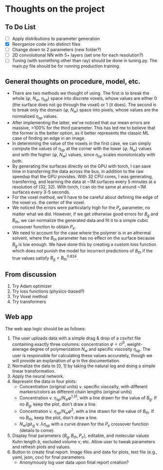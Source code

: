 # Thoughts on the project

## To Do List
- [ ] Apply distributions to parameter generation
- [x] Reorganize code into distinct files
- [ ] Change down to 2 parameters (new folder?)
- [ ] 2D convolutional NN with 5+ layers (set one for each resolution?)
- [ ] Tuning (with something other than ray) should be done in tuning.py. The main.py file should be for running production training.

## General thoughts on procedure, model, etc.

- There are two methods we thought of using. The first is to break the whole
($\varphi$, $N_w$, $\eta_{sp}$) space into discrete voxels, whose values are
either 0 (the surface does not go through the voxel) or 1 (it does). The 
second is to break only the domain ($\varphi$, $N_w$) space into pixels, whose 
values are the normalized $\eta_{sp}$ values. 
- After implementing the latter, we've noticed that our mean errors are 
massive, >100% for the third parameter. This has led me to believe that the 
former is the better option, as it better represents the classic ML case of 
finding an edge in an image.
- In determining the value of the voxels in the first case, we can simply
compute the values of $\eta_{sp}$ at the corner with the lower ($\varphi$, 
$N_w$) values and with the higher ($\varphi$, $N_w$) values, since $\eta_{sp}$ 
scales monotonically with both.
- By generating the surfaces directly on the GPU with torch, I can save time
in transferring the data across the bus, in addition to the raw speedup that
the GPU provides. With 32 CPU cores, I was generating, transferring, and 
learning the data at ~1M surfaces every 5 minutes at a resolution of (32, 32). 
With torch, I can do the same at around ~1M surfaces every 3-5 seconds.
- For the voxel method, we'll have to be careful about defining the edge
of the voxel vs. the center of the voxel.
- We noticed the errors were particularly high for the $P_e$ parameter, no
matter what we did. However, if we get otherwise good errors for $B_g$ and 
$B_{th}$, we can normalize the generated data and fit it to a simple cubic
crossover function to obtain $P_e$.
- We need to account for the case where the polymer is in an athermal solvent,
where the $B_{th}$ parameter has no effect on the surface because $B_g$ is low 
enough. We have done this by creating a custom loss function which does not 
punish the model for incorrect predictions of $B_{th}$ if the true values 
satisfy $B_g < B_{th}^{0.824}$.

## From discussion
1. Try Adam optimizer
2. Try loss functions (physics-based?)
3. Try Voxel method
4. Try transformers

## Web app

The web app logic should be as follows:

1. The user uploads data with a simple drag & drop of a csv/txt file containing
exactly three columns: concentration $\varphi=cl^3$, weight-average degree of
polymerization $N_w$ and specific viscosity $\eta_{sp}$. The user is 
responsible for calculating these values accurately, though we will provide an
explanation of $\varphi$ in the documentation.
2. Normalize the data to [0, 1] by taking the natural log and doing a simple 
linear transformation.
3. Apply the neural network.
4. Represent the data in four plots:
    - Concentration (original units) v. specific viscosity, with different
    markers/colors as different chain lengths (original units)
    - Concentration v. $\eta_{sp}/N_w \varphi^{1.31}$, with a line drawn for 
    the value of $B_g$. If no $B_g$, keep the plot, don't draw a line.
    - Concentration v. $\eta_{sp}/N_w \varphi^{2}$, with a line drawn for 
    the value of $B_{th}$. If no $B_{th}$, keep the plot, don't draw a line.
    - $N_w/g \lambda_g$ v. $\lambda \eta_{sp}$ with a curve drawn for the $P_e$
    crossover function (details to come). 
5. Display final parameters $\{B_g, B_{th}, P_e\}$, editable, and molecular
values Kuhn length $b$, excluded volume $v$, etc. Allow user to tweak 
parameters and refresh plots and values.
6. Button to create final report. Image files and data for plots, text file
(e.g., yaml, json, csv) for final parameters.
    - Anonymously log user data upon final report creation?
